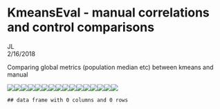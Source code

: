 # KmeansEval - manual correlations and control comparisons 
JL  
2/16/2018  

Comparing global metrics (population median etc) between kmeans and manual









![](KmeansLSEval_V4_files/figure-html/unnamed-chunk-3-1.png)<!-- -->![](KmeansLSEval_V4_files/figure-html/unnamed-chunk-3-2.png)<!-- -->![](KmeansLSEval_V4_files/figure-html/unnamed-chunk-3-3.png)<!-- -->![](KmeansLSEval_V4_files/figure-html/unnamed-chunk-3-4.png)<!-- -->![](KmeansLSEval_V4_files/figure-html/unnamed-chunk-3-5.png)<!-- -->![](KmeansLSEval_V4_files/figure-html/unnamed-chunk-3-6.png)<!-- -->![](KmeansLSEval_V4_files/figure-html/unnamed-chunk-3-7.png)<!-- -->![](KmeansLSEval_V4_files/figure-html/unnamed-chunk-3-8.png)<!-- -->![](KmeansLSEval_V4_files/figure-html/unnamed-chunk-3-9.png)<!-- -->![](KmeansLSEval_V4_files/figure-html/unnamed-chunk-3-10.png)<!-- -->![](KmeansLSEval_V4_files/figure-html/unnamed-chunk-3-11.png)<!-- -->![](KmeansLSEval_V4_files/figure-html/unnamed-chunk-3-12.png)<!-- -->![](KmeansLSEval_V4_files/figure-html/unnamed-chunk-3-13.png)<!-- -->![](KmeansLSEval_V4_files/figure-html/unnamed-chunk-3-14.png)<!-- -->![](KmeansLSEval_V4_files/figure-html/unnamed-chunk-3-15.png)<!-- -->![](KmeansLSEval_V4_files/figure-html/unnamed-chunk-3-16.png)<!-- -->

```
## data frame with 0 columns and 0 rows
```






